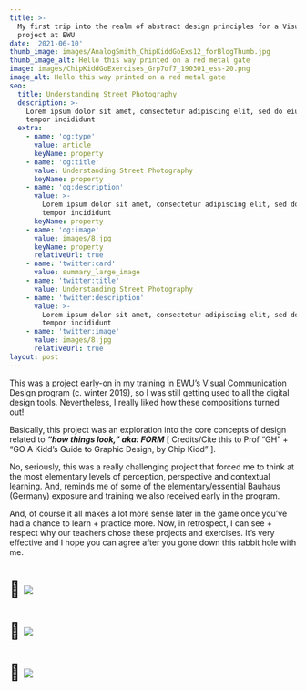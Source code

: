 ```yaml
---
title: >-
  My first trip into the realm of abstract design principles for a Visual Design
  project at EWU
date: '2021-06-10'
thumb_image: images/AnalogSmith_ChipKiddGoExs12_forBlogThumb.jpg
thumb_image_alt: Hello this way printed on a red metal gate
image: images/ChipKiddGoExercises_Grp7of7_190301_ess-20.png
image_alt: Hello this way printed on a red metal gate
seo:
  title: Understanding Street Photography
  description: >-
    Lorem ipsum dolor sit amet, consectetur adipiscing elit, sed do eiusmod
    tempor incididunt
  extra:
    - name: 'og:type'
      value: article
      keyName: property
    - name: 'og:title'
      value: Understanding Street Photography
      keyName: property
    - name: 'og:description'
      value: >-
        Lorem ipsum dolor sit amet, consectetur adipiscing elit, sed do eiusmod
        tempor incididunt
      keyName: property
    - name: 'og:image'
      value: images/8.jpg
      keyName: property
      relativeUrl: true
    - name: 'twitter:card'
      value: summary_large_image
    - name: 'twitter:title'
      value: Understanding Street Photography
    - name: 'twitter:description'
      value: >-
        Lorem ipsum dolor sit amet, consectetur adipiscing elit, sed do eiusmod
        tempor incididunt
    - name: 'twitter:image'
      value: images/8.jpg
      relativeUrl: true
layout: post
---
```

This was a project early-on in my training in EWU’s Visual Communication Design program (c. winter 2019), so I was still getting used to all the digital design tools. Nevertheless, I really liked how these compositions turned out! 

Basically, this project was an exploration into the core concepts of design related to ***“how things look,” aka: FORM*** \[ Credits/Cite this to Prof “GH” + “GO A Kidd’s Guide to Graphic Design, by Chip Kidd” ].

No, seriously, this was a really challenging project that forced me to think at the most elementary levels of perception, perspective and contextual learning. And, reminds me of some of the elementary/essential Bauhaus (Germany) exposure and training we also received early in the program.

And, of course it all makes a lot more sense later in the game once you’ve had a chance to learn + practice more. Now, in retrospect, I can see + respect why our teachers chose these projects and exercises. It’s very effective and I hope you can agree after you gone down this rabbit hole with me.

# 🤔 ![](https://www.dropbox.com/s/qpmfvpx2wulhxgt/AnalogSmith_ChipKiddGoExs.jpg?raw=1)

# 🤔 ![](https://www.dropbox.com/s/co5r9jkk0oxg489/AnalogSmith_ChipKiddGoExs2.jpg?raw=1)

# 🤔 ![](https://www.dropbox.com/s/q9mp49ru3nvun94/AnalogSmith_ChipKiddGoExs3.jpg?raw=1)
